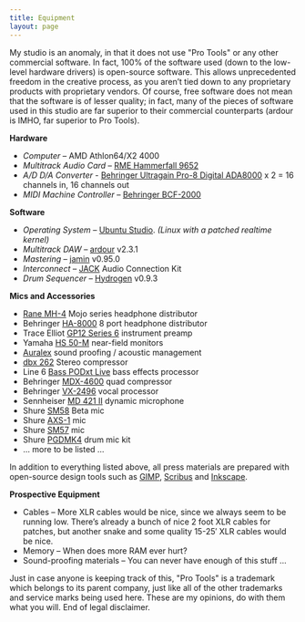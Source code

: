 ```yaml
---
title: Equipment
layout: page
---
```


My studio is an anomaly, in that it does not use "Pro Tools" or any other commercial software. In fact, 100% of the software used (down to the low-level hardware drivers) is open-source software. This allows unprecedented freedom in the creative process, as you aren’t tied down to any proprietary products with proprietary vendors. Of course, free software does not mean that the software is of lesser quality; in fact, many of the pieces of software used in this studio are far superior to their commercial counterparts (ardour is IMHO, far superior to Pro Tools).

**Hardware** 

*   *Computer* – AMD Athlon64/X2 4000 
*   *Multitrack Audio Card* – [RME Hammerfall 9652](http://web.archive.org/web/20020614005234/http://www.rme-audio.de/english/hammer/d9652.htm)
*   *A/D D/A Converter* - [Behringer Ultragain Pro-8 Digital ADA8000](https://www.behringer.com/product.html?modelCode=P0187) x 2 = 16 channels in, 16 channels out
*   *MIDI Machine Controller* – [Behringer BCF-2000](https://www.behringer.com/product.html?modelCode=P0246)

**Software** 

*   *Operating System* – [Ubuntu Studio](http://ubuntustudio.org). *(Linux with a patched realtime kernel)*
*   *Multitrack DAW* – [ardour](http://ardour.org/) v2.3.1
*   *Mastering* – [jamin](http://jamin.sf.net) v0.95.0
*   *Interconnect* – [JACK](https://jackaudio.org/) Audio Connection Kit
*   *Drum Sequencer* – [Hydrogen](http://hydrogen-music.org/) v0.9.3

**Mics and Accessories** 

*   [Rane MH-4](http://www.fullcompass.com/ImageFromDB.aspx?srctbl=doc&imgid=558) Mojo series headphone distributor
*   Behringer [HA-8000](http://www.behringer.com/HA8000/index.cfm?lang=ENG) 8 port headphone distributor 
*   Trace Elliot [GP12 Series 6](https://www.fanaticguitars.com/en/producto/trace-elliot-series-6-gp12x-bass-preamp-second-hand/) instrument preamp
*   Yamaha [HS 50-M](http://www.yamaha.com/yamahavgn/CDA/ContentDetail/ModelSeriesDetail/0,,CNTID%253D49338%2526CTID%253D560744,00.html) near-field monitors
*   [Auralex](http://www.auralex.com/) sound proofing / acoustic management
*   [dbx 262](http://www.starlight-online.com/audio/dbx/262.htm) Stereo compressor
*   Line 6 [Bass PODxt Live](http://www.line6.com/basspodxtlive) bass effects processor
*   Behringer [MDX-4600](http://www.behringer.com/MDX4600/index.cfm?lang=ENG) quad compressor
*   Behringer [VX-2496](http://www.behringer.com/VX2496/index.cfm?lang=ENG) vocal processor
*   Sennheiser [MD 421 II](http://www.sennheiserusa.com/newsite/productdetail.asp?transid=000984) dynamic microphone
*   Shure [SM58](http://www.shure.com/pdf/specsheets/spec_wiredmics/sm58.pdf) Beta mic
*   Shure [AXS-1](http://www.shure.com/pdf/userguides/guides_wiredmics/axs_mics.pdf) mic
*   Shure [SM57](http://www.shure.com/pdf/specsheets/spec_wiredmics/sm57.pdf) mic
*   Shure [PGDMK4](http://www.shure.com/ProAudio/Products/WiredMicrophones/us_pro_PGDMK4-XLR_content) drum mic kit
*   … more to be listed … 

In addition to everything listed above, all press materials are prepared with open-source design tools such as [GIMP](http://gimp.org/), [Scribus](https://www.scribus.net/) and [Inkscape](http://inkscape.org/).

**Prospective Equipment** 

*   Cables – More XLR cables would be nice, since we always seem to be running low. There’s already a bunch of nice 2 foot XLR cables for patches, but another snake and some quality 15-25′ XLR cables would be nice.
*   Memory – When does more RAM ever hurt?
*   Sound-proofing materials – You can never have enough of this stuff … 

Just in case anyone is keeping track of this, "Pro Tools" is a trademark which belongs to its parent company, just like all of the other trademarks and service marks being used here. These are my opinions, do with them what you will. End of legal disclaimer.

